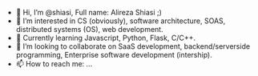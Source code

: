 - 👋 Hi, I’m @shiasi, Full name: Alireza Shiasi ;)
- 👀 I’m interested in CS (obviously), software architecture, SOAS, distributed systems (OS), web development.
- 🌱 Currently learning Javascript, Python, Flask, C/C++.
- 💞️ I’m looking to collaborate on SaaS development, backend/serverside programming, Enterprise software development (intership).
- 📫 How to reach me: ...

<!---
shiasi/shiasi is a ✨ special ✨ repository because its `README.md` (this file) appears on your GitHub profile.
You can click the Preview link to take a look at your changes.
--->

